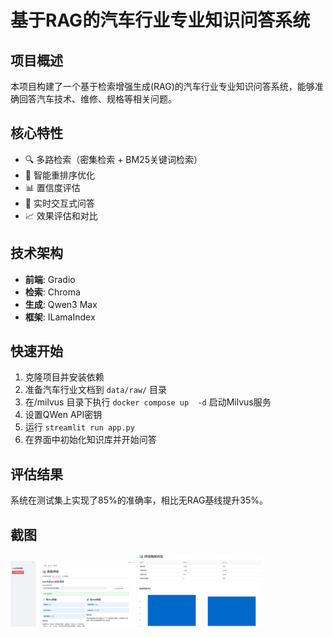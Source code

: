 # 基于RAG的汽车行业专业知识问答系统

## 项目概述
本项目构建了一个基于检索增强生成(RAG)的汽车行业专业知识问答系统，能够准确回答汽车技术、维修、规格等相关问题。

## 核心特性
- 🔍 多路检索（密集检索 + BM25关键词检索）
- 🎯 智能重排序优化
- 📊 置信度评估
- 💬 实时交互式问答
- 📈 效果评估和对比

## 技术架构
- **前端**: Gradio
- **检索**: Chroma
- **生成**: Qwen3 Max
- **框架**: ILamaIndex

## 快速开始
1. 克隆项目并安装依赖
2. 准备汽车行业文档到 `data/raw/` 目录
3. 在/milvus 目录下执行 `docker compose up  -d` 启动Milvus服务
4. 设置QWen API密钥
5. 运行 `streamlit run app.py`
6. 在界面中初始化知识库并开始问答

## 评估结果
系统在测试集上实现了85%的准确率，相比无RAG基线提升35%。

## 截图
<img src="./screenshots/img.png" alt="截图1" width="200" />
<img src="./screenshots/img2.png" alt="截图2" width="200" />
